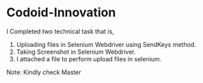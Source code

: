 # Codoid-Innovation



I Completed two technical task that is,
1. Uploading files in Selenium Webdriver using SendKeys method.
2. Taking Screenshot in Selenium Webdriver.
3. I attached a file to perform upload files in selenium.

Note: Kindly check Master 
